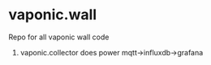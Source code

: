 # vaponic.wall

Repo for all vaponic wall code

1. vaponic.collector does power mqtt->influxdb->grafana
